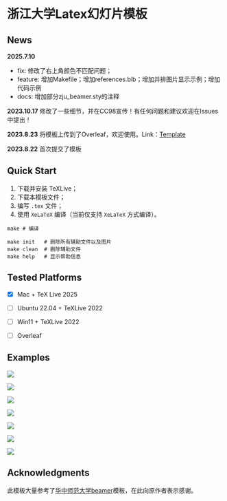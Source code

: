 # 浙江大学Latex幻灯片模板

## News

**2025.7.10** 

- fix: 修改了右上角颜色不匹配问题；
- feature: 增加Makefile；增加references.bib；增加并排图片显示示例；增加代码示例
- docs: 增加部分zju_beamer.sty的注释

**2023.10.17** 修改了一些细节，并在CC98宣传！有任何问题和建议欢迎在Issues中提出！

**2023.8.23** 将模板上传到了Overleaf，欢迎使用。Link：[Template](https://www.overleaf.com/latex/templates/zhe-jiang-da-xue-beamer-mo-ban-zju-beamer-template/jhtfvynrcbrg)

**2023.8.22** 首次提交了模板

## Quick Start
1. 下载并安装 TeXLive；
2. 下载本模板文件；
3. 编写 ```.tex``` 文件；
4. 使用 ```XeLaTeX``` 编译（当前仅支持 ```XeLaTeX``` 方式编译）。

```shell
make # 编译
```

```shell
make init   # 删除所有辅助文件以及图片
make clean  # 删除辅助文件
make help   # 显示帮助信息
```

## Tested Platforms
- [x] Mac + TeX Live 2025
- [ ] Ubuntu 22.04 + TeXLive 2022
- [ ] Win11 + TeXLive 2022
- [ ] Overleaf



## Examples
![](https://github.com/qychen2001/ZJU-Beamer-Template/blob/main/assets/ZJU_BeamerTemplate_page-0001.jpg)

![](https://github.com/qychen2001/ZJU-Beamer-Template/blob/main/assets/ZJU_BeamerTemplate_page-0002.jpg)

![](https://github.com/qychen2001/ZJU-Beamer-Template/blob/main/assets/ZJU_BeamerTemplate_page-0003.jpg)

![](https://github.com/qychen2001/ZJU-Beamer-Template/blob/main/assets/ZJU_BeamerTemplate_page-0004.jpg)

![](https://github.com/qychen2001/ZJU-Beamer-Template/blob/main/assets/ZJU_BeamerTemplate_page-0005.jpg)

![](https://github.com/qychen2001/ZJU-Beamer-Template/blob/main/assets/ZJU_BeamerTemplate_page-0006.jpg)

![](https://github.com/qychen2001/ZJU-Beamer-Template/blob/main/assets/ZJU_BeamerTemplate_page-0007.jpg)


## Acknowledgments

此模板大量参考了[华中师范大学beamer](https://github.com/K-JW/CCNU_BeamerTemplate)模板，在此向原作者表示感谢。